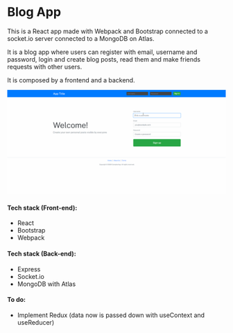 # Blog App

This is a React app made with Webpack and Bootstrap connected to a socket.io server connected to a MongoDB on Atlas.

It is a blog app where users can register with email, username and password, login and create blog posts, read them and make friends requests with other users.

It is composed by a frontend and a backend.

![My blog app presentation gif](presentation.gif)

#### Tech stack (Front-end):

- React
- Bootstrap
- Webpack



#### Tech stack (Back-end):

- Express
- Socket.io
- MongoDB with Atlas



#### To do:

- Implement Redux (data now is passed down with useContext and useReducer)

